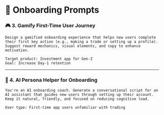 # 🧩 Onboarding Prompts

### 🎮 3. Gamify First-Time User Journey
```
Design a gamified onboarding experience that helps new users complete their first key action (e.g., making a trade or setting up a profile). Suggest reward mechanics, visual elements, and copy to enhance motivation.

Target product: Investment app for Gen-Z
Goal: Increase Day-1 retention
```

---

### 📌 4. AI Persona Helper for Onboarding
```
You're an AI onboarding coach. Generate a conversational script for an AI assistant that guides new users through setting up their account. Keep it natural, friendly, and focused on reducing cognitive load.

User type: First-time app users unfamiliar with trading
```
